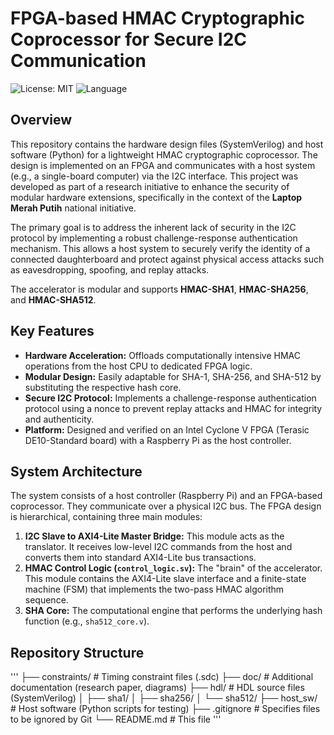 # FPGA-based HMAC Cryptographic Coprocessor for Secure I2C Communication

![License: MIT](https://img.shields.io/badge/License-MIT-yellow.svg)
![Language](https://img.shields.io/badge/Language-SystemVerilog%20%26%20Python-blue.svg)

## Overview

This repository contains the hardware design files (SystemVerilog) and host software (Python) for a lightweight HMAC cryptographic coprocessor. The design is implemented on an FPGA and communicates with a host system (e.g., a single-board computer) via the I2C interface. This project was developed as part of a research initiative to enhance the security of modular hardware extensions, specifically in the context of the **Laptop Merah Putih** national initiative.

The primary goal is to address the inherent lack of security in the I2C protocol by implementing a robust challenge-response authentication mechanism. This allows a host system to securely verify the identity of a connected daughterboard and protect against physical access attacks such as eavesdropping, spoofing, and replay attacks.

The accelerator is modular and supports **HMAC-SHA1**, **HMAC-SHA256**, and **HMAC-SHA512**.

## Key Features

-   **Hardware Acceleration:** Offloads computationally intensive HMAC operations from the host CPU to dedicated FPGA logic.
-   **Modular Design:** Easily adaptable for SHA-1, SHA-256, and SHA-512 by substituting the respective hash core.
-   **Secure I2C Protocol:** Implements a challenge-response authentication protocol using a nonce to prevent replay attacks and HMAC for integrity and authenticity.
-   **Platform:** Designed and verified on an Intel Cyclone V FPGA (Terasic DE10-Standard board) with a Raspberry Pi as the host controller.

## System Architecture

The system consists of a host controller (Raspberry Pi) and an FPGA-based coprocessor. They communicate over a physical I2C bus. The FPGA design is hierarchical, containing three main modules:

1.  **I2C Slave to AXI4-Lite Master Bridge:** This module acts as the translator. It receives low-level I2C commands from the host and converts them into standard AXI4-Lite bus transactions.
2.  **HMAC Control Logic (`control_logic.sv`):** The "brain" of the accelerator. This module contains the AXI4-Lite slave interface and a finite-state machine (FSM) that implements the two-pass HMAC algorithm sequence.
3.  **SHA Core:** The computational engine that performs the underlying hash function (e.g., `sha512_core.v`).



## Repository Structure
'''
├── constraints/          # Timing constraint files (.sdc)
├── doc/                  # Additional documentation (research paper, diagrams)
├── hdl/                  # HDL source files (SystemVerilog)
│   ├── sha1/
│   ├── sha256/
│   └── sha512/
├── host_sw/              # Host software (Python scripts for testing)
├── .gitignore            # Specifies files to be ignored by Git
└── README.md             # This file 
'''
